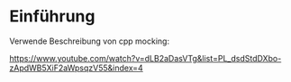 # Einführung

Verwende Beschreibung von cpp mocking:

<https://www.youtube.com/watch?v=dLB2aDasVTg&list=PL_dsdStdDXbo-zApdWB5XiF2aWpsqzV55&index=4>
